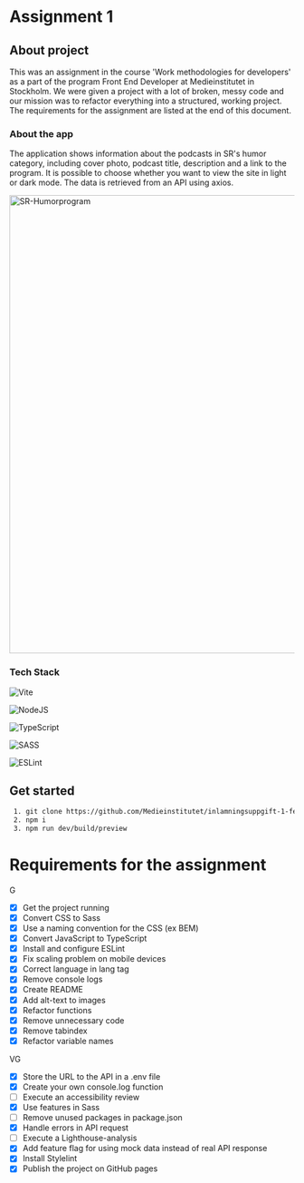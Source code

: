 # Assignment 1

## About project

This was an assignment in the course 'Work methodologies for developers' as a part of the program Front End Developer at Medieinstitutet in Stockholm. We were given a project with a lot of broken, messy code and our mission was to refactor everything into a structured, working project. The requirements for the assignment are listed at the end of this document.

### About the app

The application shows information about the podcasts in SR's humor category, including cover photo, podcast title, description and a link to the program. It is possible to choose whether you want to view the site in light or dark mode. The data is retrieved from an API using axios.

<img width="808" alt="SR-Humorprogram" src="https://user-images.githubusercontent.com/113439720/227590202-4c3921fe-9ec4-48f9-aa66-1e0d8647df07.png">

### Tech Stack

![Vite](https://img.shields.io/badge/vite-%23646CFF.svg?style=for-the-badge&logo=vite&logoColor=white)

![NodeJS](https://img.shields.io/badge/node.js-6DA55F?style=for-the-badge&logo=node.js&logoColor=white)

![TypeScript](https://img.shields.io/badge/typescript-%23007ACC.svg?style=for-the-badge&logo=typescript&logoColor=white)

![SASS](https://img.shields.io/badge/SASS-hotpink.svg?style=for-the-badge&logo=SASS&logoColor=white)

![ESLint](https://img.shields.io/badge/ESLint-4B3263?style=for-the-badge&logo=eslint&logoColor=white)

## Get started

```txt
 1. git clone https://github.com/Medieinstitutet/inlamningsuppgift-1-feliciacalming
 2. npm i
 3. npm run dev/build/preview
```

# Requirements for the assignment

G

- [x] Get the project running
- [x] Convert CSS to Sass
- [x] Use a naming convention for the CSS (ex BEM)
- [x] Convert JavaScript to TypeScript
- [x] Install and configure ESLint
- [x] Fix scaling problem on mobile devices
- [x] Correct language in lang tag
- [x] Remove console logs
- [x] Create README
- [x] Add alt-text to images
- [x] Refactor functions
- [x] Remove unnecessary code
- [x] Remove tabindex
- [x] Refactor variable names

VG

- [x] Store the URL to the API in a .env file
- [x] Create your own console.log function
- [ ] Execute an accessibility review
- [x] Use features in Sass
- [ ] Remove unused packages in package.json
- [x] Handle errors in API request
- [ ] Execute a Lighthouse-analysis
- [x] Add feature flag for using mock data instead of real API response
- [x] Install Stylelint
- [x] Publish the project on GitHub pages

